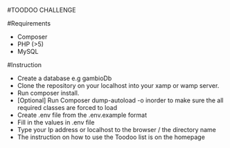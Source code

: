 #TOODOO CHALLENGE

#Requirements
-   Composer
-   PHP (>5)
-   MySQL

#Instruction
-   Create a database e.g gambioDb
-   Clone the repository on your localhost into your xamp or wamp server.
-   Run composer install.
-   [Optional] Run Composer dump-autoload -o inorder to make sure the all required classes are forced to load
-   Create .env file from the .env.example format 
-   Fill in the values in .env file
-   Type your Ip address or localhost to the browser / the directory name
-   The instruction on how to use the Toodoo list is on the homepage

